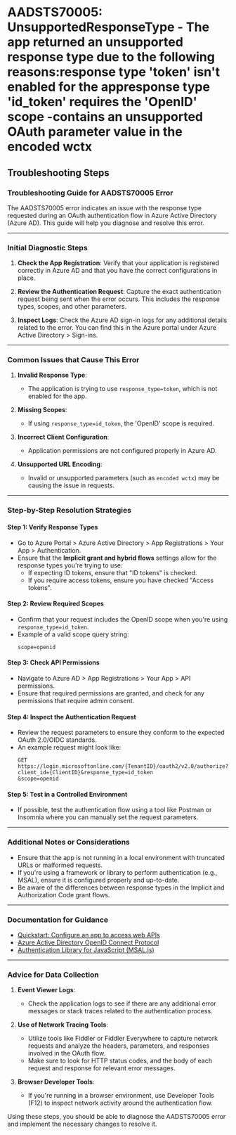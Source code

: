 # AADSTS70005: UnsupportedResponseType - The app returned an unsupported response type due to the following reasons:response type 'token' isn't enabled for the appresponse type 'id_token' requires the 'OpenID' scope -contains an unsupported OAuth parameter value in the encoded wctx


## Troubleshooting Steps
### Troubleshooting Guide for AADSTS70005 Error

The AADSTS70005 error indicates an issue with the response type requested during an OAuth authentication flow in Azure Active Directory (Azure AD). This guide will help you diagnose and resolve this error.

---

### Initial Diagnostic Steps

1. **Check the App Registration**: Verify that your application is registered correctly in Azure AD and that you have the correct configurations in place.
  
2. **Review the Authentication Request**: Capture the exact authentication request being sent when the error occurs. This includes the response types, scopes, and other parameters.

3. **Inspect Logs**: Check the Azure AD sign-in logs for any additional details related to the error. You can find this in the Azure portal under Azure Active Directory > Sign-ins.

---

### Common Issues that Cause This Error

1. **Invalid Response Type**:
   - The application is trying to use `response_type=token`, which is not enabled for the app.
  
2. **Missing Scopes**:
   - If using `response_type=id_token`, the 'OpenID' scope is required.

3. **Incorrect Client Configuration**:
   - Application permissions are not configured properly in Azure AD.

4. **Unsupported URL Encoding**:
   - Invalid or unsupported parameters (such as `encoded wctx`) may be causing the issue in requests.

---

### Step-by-Step Resolution Strategies

#### Step 1: Verify Response Types
- Go to Azure Portal > Azure Active Directory > App Registrations > Your App > Authentication.
- Ensure that the **Implicit grant and hybrid flows** settings allow for the response types you're trying to use:
  - If expecting ID tokens, ensure that "ID tokens" is checked.
  - If you require access tokens, ensure you have checked "Access tokens".

#### Step 2: Review Required Scopes
- Confirm that your request includes the OpenID scope when you're using `response_type=id_token`.
- Example of a valid scope query string:
  ```
  scope=openid
  ```

#### Step 3: Check API Permissions
- Navigate to Azure AD > App Registrations > Your App > API permissions.
- Ensure that required permissions are granted, and check for any permissions that require admin consent.

#### Step 4: Inspect the Authentication Request
- Review the request parameters to ensure they conform to the expected OAuth 2.0/OIDC standards.
- An example request might look like:
  ```
  GET https://login.microsoftonline.com/{TenantID}/oauth2/v2.0/authorize?
  client_id={ClientID}&response_type=id_token
  &scope=openid
  ```

#### Step 5: Test in a Controlled Environment
- If possible, test the authentication flow using a tool like Postman or Insomnia where you can manually set the request parameters.

---

### Additional Notes or Considerations

- Ensure that the app is not running in a local environment with truncated URLs or malformed requests.
- If you're using a framework or library to perform authentication (e.g., MSAL), ensure it is configured properly and up-to-date.
- Be aware of the differences between response types in the Implicit and Authorization Code grant flows.

---

### Documentation for Guidance

- [Quickstart: Configure an app to access web APIs](https://docs.microsoft.com/en-us/azure/active-directory/develop/quickstart-v2-webapp-dotnet)
- [Azure Active Directory OpenID Connect Protocol](https://docs.microsoft.com/en-us/azure/active-directory/develop/v2-protocols-oidc)
- [Authentication Library for JavaScript (MSAL.js)](https://docs.microsoft.com/en-us/azure/active-directory/develop/msal-overview)

---

### Advice for Data Collection

1. **Event Viewer Logs**:
   - Check the application logs to see if there are any additional error messages or stack traces related to the authentication process.

2. **Use of Network Tracing Tools**:
   - Utilize tools like Fiddler or Fiddler Everywhere to capture network requests and analyze the headers, parameters, and responses involved in the OAuth flow.
   - Make sure to look for HTTP status codes, and the body of each request and response for relevant error messages.

3. **Browser Developer Tools**:
   - If you're running in a browser environment, use Developer Tools (F12) to inspect network activity around the authentication flow.

Using these steps, you should be able to diagnose the AADSTS70005 error and implement the necessary changes to resolve it.